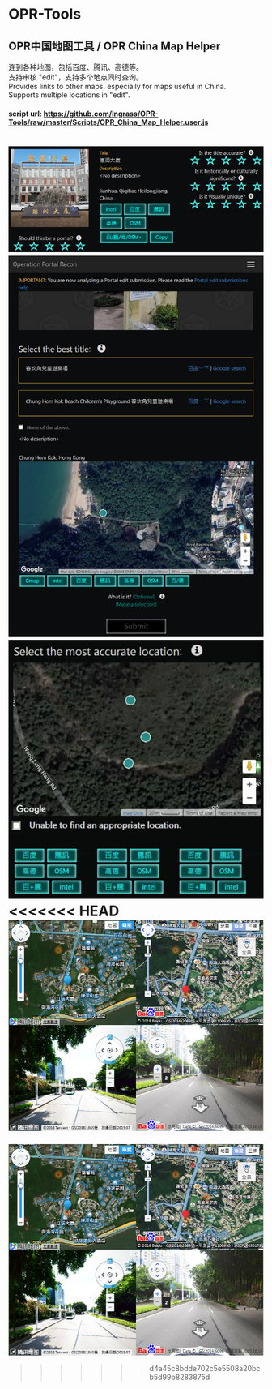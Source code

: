 # OPR-Tools
## OPR中国地图工具 / OPR China Map Helper 

连到各种地图，包括百度、腾讯、高德等。<br />
支持审核 "edit"，支持多个地点同时查询。<br />
Provides links to other maps, especially for maps useful in China.<br />
Supports multiple locations in "edit".<br />

#### script url: https://github.com/Ingrass/OPR-Tools/raw/master/Scripts/OPR_China_Map_Helper.user.js

![readme](Readme/demo0.png)
![readme](Readme/demo_editTitle.png)
![readme](Readme/demo_editLocations.png)
<<<<<<< HEAD
![readme](Readme/demo_multimap_and_multipoints.png)
=======
![readme](Readme/demo_multimap_and_multipoints.png)
>>>>>>> d4a45c8bdde702c5e5508a20bcb5d99b8283875d
